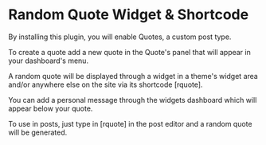 Random Quote Widget & Shortcode
===

By installing this plugin, you will enable Quotes, a custom post type.

To create a quote add a new quote in the Quote's panel that will appear in your dashboard's menu.

A random quote will be displayed through a widget in a theme's widget area and/or anywhere else on the site via its shortcode [rquote].

You can add a personal message through the widgets dashboard which will appear below your quote.

To use in posts, just type in [rquote] in the post editor and a random quote will be generated.